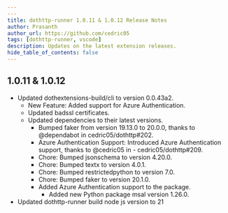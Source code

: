 ```yaml
---
---
title: dothttp-runner 1.0.11 & 1.0.12 Release Notes
author: Prasanth
author_url: https://github.com/cedric05
tags: [dothttp-runner, vscode]
description: Updates on the latest extension releases.
hide_table_of_contents: false
---
```


## 1.0.11 & 1.0.12

- Updated dothextensions-build/cli to version 0.0.43a2.
    - New Feature: Added support for Azure Authentication.
    - Updated badssl certificates.
    - Updated dependencies to their latest versions.
        - Bumped faker from version 19.13.0 to 20.0.0, thanks to @dependabot in cedric05/dothttp#202.
        - Azure Authentication Support: Introduced Azure Authentication support, thanks to @cedric05 in - cedric05/dothttp#209.
        - Chore: Bumped jsonschema to version 4.20.0.
        - Chore: Bumped textx to version 4.0.1.
        - Chore: Bumped restrictedpython to version 7.0.
        - Chore: Bumped faker to version 20.1.0.
        - Added Azure Authentication support to the package.
            - Added new Python package msal version 1.26.0.
- Updated dothttp-runner build node js version to 21